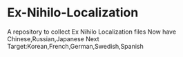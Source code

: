 # Ex-Nihilo-Localization
A repository to collect Ex Nihilo Localization files
Now have Chinese,Russian,Japanese
Next Target:Korean,French,German,Swedish,Spanish
